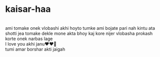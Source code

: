 # kaisar-haa
<br>
ami tomake onek vlobashi akhi hoyto tumke ami bojate pari nah kintu ata shotti jea tomake dekle mone akta bhoy kaj kore nijer vlobasha prokash korte onek narbas lage
<br>
I love you akhi janu❤️❤️🦋
<br>
tumi amar borshar akti jaigah
